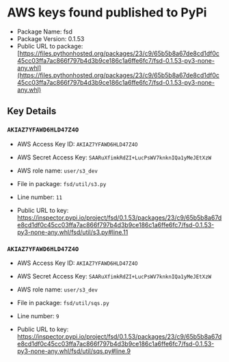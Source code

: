 # AWS keys found published to PyPi

* Package Name: fsd
* Package Version: 0.1.53
* Public URL to package: [https://files.pythonhosted.org/packages/23/c9/65b5b8a67de8cd1df0c45cc03ffa7ac866f797b4d3b9ce186c1a6ffe6fc7/fsd-0.1.53-py3-none-any.whl](https://files.pythonhosted.org/packages/23/c9/65b5b8a67de8cd1df0c45cc03ffa7ac866f797b4d3b9ce186c1a6ffe6fc7/fsd-0.1.53-py3-none-any.whl)

## Key Details

### `AKIAZ7YFAWD6HLD47Z4O`

* AWS Access Key ID: `AKIAZ7YFAWD6HLD47Z4O`
* AWS Secret Access Key: `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` 
* AWS role name: `user/s3_dev`
* File in package: `fsd/util/s3.py`
* Line number: `11`

* Public URL to key: https://inspector.pypi.io/project/fsd/0.1.53/packages/23/c9/65b5b8a67de8cd1df0c45cc03ffa7ac866f797b4d3b9ce186c1a6ffe6fc7/fsd-0.1.53-py3-none-any.whl/fsd/util/s3.py#line.11



### `AKIAZ7YFAWD6HLD47Z4O`

* AWS Access Key ID: `AKIAZ7YFAWD6HLD47Z4O`
* AWS Secret Access Key: `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` 
* AWS role name: `user/s3_dev`
* File in package: `fsd/util/sqs.py`
* Line number: `9`

* Public URL to key: https://inspector.pypi.io/project/fsd/0.1.53/packages/23/c9/65b5b8a67de8cd1df0c45cc03ffa7ac866f797b4d3b9ce186c1a6ffe6fc7/fsd-0.1.53-py3-none-any.whl/fsd/util/sqs.py#line.9


